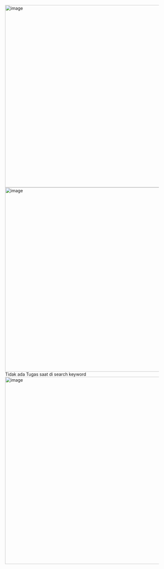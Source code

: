<img width="1252" height="598" alt="image" src="https://github.com/user-attachments/assets/99f0fa3e-3efc-42c1-a7d2-f4c5e821d9bb" />
<img width="1265" height="604" alt="image" src="https://github.com/user-attachments/assets/dd4079c1-7698-4654-930f-359ff04423ac" />
Tidak ada Tugas saat di search keyword
<img width="1209" height="614" alt="image" src="https://github.com/user-attachments/assets/968d67c3-9780-497f-b9c3-ef7fb78279ac" />
